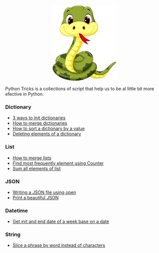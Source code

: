 <p align="center">
  <img src="python.jpeg">
</p>

Python Tricks is a collections of script that help us to be al little bit more efective in Python.

### Dictionary
* [3 ways to init dictionaries](../master/dict_init.py)
* [How to merge dictionaries](../master/merge_dict.py)
* [How to sort a dictionary by a value](../master/sort_dictionary_by_value.py)
* [Deleting elements of a dictionary](../master/remove_elements_dict.py)

### List
* [How to merge lists](../master/merge_list.py)
* [Find most frequently element using Counter](../master/most_frequent.py)
* [Sum all elements of list](../master/sum_list_elements.py)

### JSON
* [Writing a JSON file using open](../master/create_file_json.py)
* [Print a beautiful JSON](../master/print_beautiful_json.py)

### Datetime
* [Get init and end date of a week base on a date](../master/date_init_end_of_week.py)

### String

* [Slice a phrase by word instead of characters](../master/slice_phrase.py)

